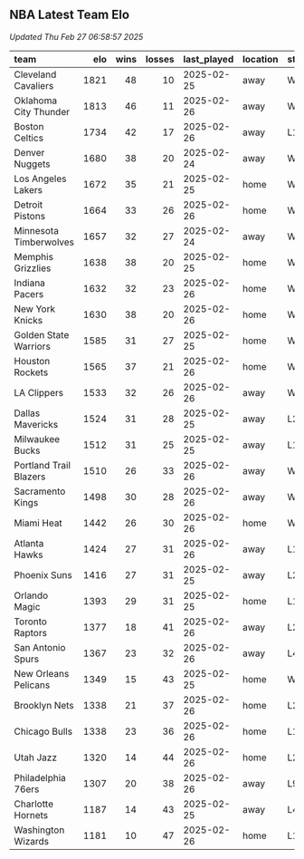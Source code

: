 ## NBA Latest Team Elo

*Updated Thu Feb 27 06:58:57 2025*

| team                   |   elo |   wins |   losses | last_played   | location   | streak   |
|:-----------------------|------:|-------:|---------:|:--------------|:-----------|:---------|
| Cleveland Cavaliers    |  1821 |     48 |       10 | 2025-02-25    | away       | W8       |
| Oklahoma City Thunder  |  1813 |     46 |       11 | 2025-02-26    | away       | W1       |
| Boston Celtics         |  1734 |     42 |       17 | 2025-02-26    | away       | L1       |
| Denver Nuggets         |  1680 |     38 |       20 | 2025-02-24    | away       | W1       |
| Los Angeles Lakers     |  1672 |     35 |       21 | 2025-02-25    | home       | W3       |
| Detroit Pistons        |  1664 |     33 |       26 | 2025-02-26    | home       | W8       |
| Minnesota Timberwolves |  1657 |     32 |       27 | 2025-02-24    | away       | W1       |
| Memphis Grizzlies      |  1638 |     38 |       20 | 2025-02-25    | home       | W1       |
| Indiana Pacers         |  1632 |     32 |       23 | 2025-02-26    | home       | W1       |
| New York Knicks        |  1630 |     38 |       20 | 2025-02-26    | home       | W1       |
| Golden State Warriors  |  1585 |     31 |       27 | 2025-02-25    | home       | W4       |
| Houston Rockets        |  1565 |     37 |       21 | 2025-02-26    | home       | W2       |
| LA Clippers            |  1533 |     32 |       26 | 2025-02-26    | away       | W1       |
| Dallas Mavericks       |  1524 |     31 |       28 | 2025-02-25    | away       | L2       |
| Milwaukee Bucks        |  1512 |     31 |       25 | 2025-02-25    | away       | L1       |
| Portland Trail Blazers |  1510 |     26 |       33 | 2025-02-26    | away       | W3       |
| Sacramento Kings       |  1498 |     30 |       28 | 2025-02-26    | away       | W2       |
| Miami Heat             |  1442 |     26 |       30 | 2025-02-26    | home       | W1       |
| Atlanta Hawks          |  1424 |     27 |       31 | 2025-02-26    | away       | L1       |
| Phoenix Suns           |  1416 |     27 |       31 | 2025-02-25    | away       | L2       |
| Orlando Magic          |  1393 |     29 |       31 | 2025-02-25    | home       | L1       |
| Toronto Raptors        |  1377 |     18 |       41 | 2025-02-26    | away       | L2       |
| San Antonio Spurs      |  1367 |     23 |       32 | 2025-02-26    | away       | L4       |
| New Orleans Pelicans   |  1349 |     15 |       43 | 2025-02-25    | home       | W2       |
| Brooklyn Nets          |  1338 |     21 |       37 | 2025-02-26    | home       | L2       |
| Chicago Bulls          |  1338 |     23 |       36 | 2025-02-26    | home       | L1       |
| Utah Jazz              |  1320 |     14 |       44 | 2025-02-26    | home       | L2       |
| Philadelphia 76ers     |  1307 |     20 |       38 | 2025-02-26    | away       | L9       |
| Charlotte Hornets      |  1187 |     14 |       43 | 2025-02-25    | away       | L4       |
| Washington Wizards     |  1181 |     10 |       47 | 2025-02-26    | home       | L1       |